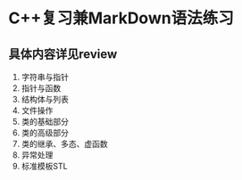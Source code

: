 # C++复习兼MarkDown语法练习

## 具体内容详见review

1. 字符串与指针
2. 指针与函数
3. 结构体与列表
4. 文件操作
5. 类的基础部分
6. 类的高级部分
7. 类的继承、多态、虚函数
8. 异常处理
9. 标准模板STL
